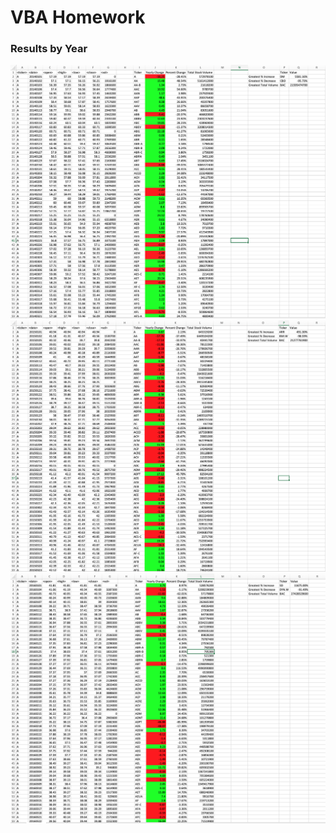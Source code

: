 # VBA Homework

### Results by Year

![2014 Results](Images/2014.png)
![2015 Results](Images/2015.png)
![2016 Results](Images/2016.png)
